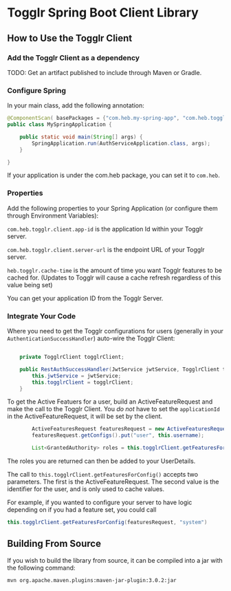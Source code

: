 # Togglr Spring Boot Client Library


## How to Use the Togglr Client

### Add the Togglr Client as a dependency

TODO:  Get an artifact published to include through Maven or Gradle.

### Configure Spring

In your main class, add the following annotation:
```java
@ComponentScan( basePackages = {"com.heb.my-spring-app", "com.heb.togglr"})
public class MySpringApplication {

    public static void main(String[] args) {
        SpringApplication.run(AuthServiceApplication.class, args);
    }

}
```

If your application is under the com.heb package, you can set it to `com.heb`.


### Properties
Add the following properties to your Spring Application (or configure them through Environment Variables):

`com.heb.togglr.client.app-id`  is the application Id within your Togglr server.

`com.heb.togglr.client.server-url`  is the endpoint URL of your Togglr server.

`heb.togglr.cache-time` is the amount of time you want Togglr features to be cached for. (Updates to Togglr will cause a cache refresh regardless of this value being set)

You can get your application ID from the Togglr Server.


### Integrate Your Code

Where you need to get the Togglr configurations for users (generally in your `AuthenticationSuccessHandler`) auto-wire
the Togglr Client: 

```java

    private TogglrClient togglrClient;

    public RestAuthSuccessHandler(JwtService jwtService, TogglrClient togglrClient){
        this.jwtService = jwtService;
        this.togglrClient = togglrClient;
    }
```

To get the Active Featuers for a user, build an ActiveFeatureRequest and make the call to the Togglr Client.
You *do not* have to set the `applicationId` in the ActiveFeatureRequest, it will be set by the client.

```java
        ActiveFeaturesRequest featuresRequest = new ActiveFeaturesRequest();
        featuresRequest.getConfigs().put("user", this.username);

        List<GrantedAuthority> roles = this.togglrClient.getFeaturesForConfig(featuresRequest, this.username);
```

The roles you are returned can then be added to your UserDetails.

The call to `this.togglrClient.getFeaturesForConfig()` accepts two parameters. The first is the ActiveFeatureRequest.
The second value is the identifier for the user, and is only used to cache values.

For example, if you wanted to configure your server to have logic depending on if you had a feature set, you could call 

```java
this.togglrClient.getFeaturesForConfig(featuresRequest, "system")
```

## Building From Source

If you wish to build the library from source, it can be compiled into a jar with the following command:

```
mvn org.apache.maven.plugins:maven-jar-plugin:3.0.2:jar
```